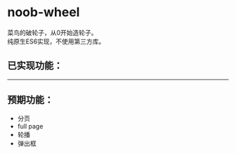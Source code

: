 # noob-wheel
菜鸟的破轮子，从0开始造轮子。  
纯原生ES6实现，不使用第三方库。

## 已实现功能：
____

## 预期功能：
- 分页
- full page
- 轮播
- 弹出框
